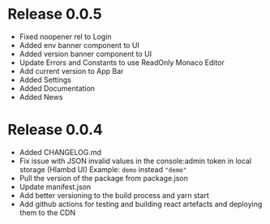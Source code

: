 # Release 0.0.5

- Fixed noopener rel to Login
- Added env banner component to UI
- Added version banner component to UI
- Update Errors and Constants to use ReadOnly Monaco Editor
- Add current version to App Bar
- Added Settings
- Added Documentation
- Added News

# Release 0.0.4

- Added CHANGELOG.md
- Fix issue with JSON invalid values in the console:admin token in local storage (Hlambd UI)
  Example: `demo` instead `"demo"`
- Pull the version of the package from package.json
- Update manifest.json
- Add better versioning to the build process and yarn start
- Add github actions for testing and building react artefacts and deploying them to the CDN
